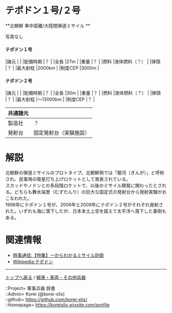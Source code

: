 # テポドン１号/２号
**北朝鮮 準中距離/大陸間弾道ミサイル **

写真なし  
  


#### テポドン１号
|諸元  |  |
|配備時期  |？  |
|全長    |27m  |
|重量    |？  |
|燃料    |液体燃料（？）  |
|弾頭    |？  |
|最大射程  |2000km  |
|制度CEP  |3000m  |


#### テポドン２号
|諸元  |  |
|配備時期  |？  |
|全長    |30m  |
|重量    |？  |
|燃料    |液体燃料（？）  |
|弾頭    |？  |
|最大射程  |～13000km  |
|制度CEP  |？  |


|共通諸元  |  |
|:--|:--|
|製造社  |？  |
|発射台  |固定発射台（実験施設）  |



# 解説
北朝鮮の弾道ミサイルのプロトタイプ。北朝鮮側では「銀河（ぎんが）」と呼称され、民事用の衛星打ち上げロケットとして発表されている。  
スカッドやノドンとの多段階ロケットで、以後のミサイル開発に関わったとされる。どちらも舞水端里（むずだんり）の巨大な固定式の発射台から発射実験がおこなわれた。  
1998年にテポドン１号が、2006年と2009年にテポドン２号がそれぞれ発射された。いずれも海に落下したが、日本本土上空を超えて太平洋へ落下した事例もある。  


# 関連情報
* [時事通信:【特集】一からわかるミサイル防衛](https://www.jiji.com/jc/v4?id=20120327ballistic_misile_defense-test&p=07908659)
* [Wikipedia:テポドン](https://bit.ly/352YWXk)


***
[トップへ戻る](/readme.md) / [戦車・車両・その他兵器](/ground/readme.md)  
  
::Project= 軍事兵器 辞書  
::Admin= Korei (@korei-xlix)  
::github= https://github.com/korei-xlix/  
::Homepage= https://koreixlix.wixsite.com/profile  
